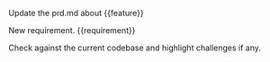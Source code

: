 Update the prd.md about {{feature}}

New requirement.
{{requirement}}

Check against the current codebase and highlight challenges if any.